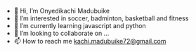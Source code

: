 - 👋 Hi, I’m Onyedikachi Madubuike
- 👀 I’m interested in soccer, badminton, basketball and fitness
- 🌱 I’m currently learning javascript and python
- 💞️ I’m looking to collaborate on ...
- 📫 How to reach me kachi.madubuike72@gmail.com

<!---
kachi72/kachi72 is a ✨ special ✨ repository because its `README.md` (this file) appears on your GitHub profile.
You can click the Preview link to take a look at your changes.
--->
